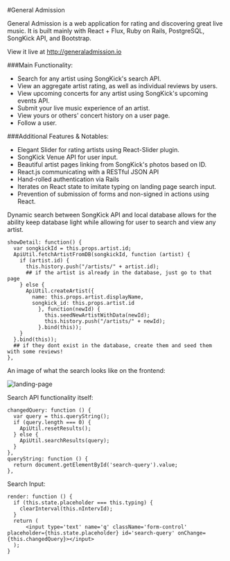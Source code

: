 #General Admission

General Admission is a web application for rating and discovering great live music. It is built mainly with React + Flux, Ruby on Rails, PostgreSQL, SongKick API, and Bootstrap.

View it live at http://generaladmission.io

###Main Functionality:
* Search for any artist using SongKick's search API.
* View an aggregate artist rating, as well as individual reviews by users.
* View upcoming concerts for any artist using SongKick's upcoming events API.
* Submit your live music experience of an artist.
* View yours or others' concert history on a user page.
* Follow a user.

###Additional Features & Notables:
* Elegant Slider for rating artists using React-Slider plugin.
* SongKick Venue API for user input.
* Beautiful artist pages linking from SongKick's photos based on ID.
* React.js communicating with a RESTful JSON API
* Hand-rolled authentication via Rails
* Iterates on React state to imitate typing on landing page search input.
* Prevention of submission of forms and non-signed in actions using React.

Dynamic search between SongKick API and local database allows for the ability keep database light while allowing for user to search and view any artist.
```
showDetail: function() {
  var songkickId = this.props.artist.id;
  ApiUtil.fetchArtistFromDB(songkickId, function (artist) {
    if (artist.id) {
      this.history.push("/artists/" + artist.id);
      ## if the artist is already in the database, just go to that page
    } else {
      ApiUtil.createArtist({
        name: this.props.artist.displayName,
        songkick_id: this.props.artist.id
          }, function(newId) {
            this.seedNewArtistWithData(newId);
            this.history.push("/artists/" + newId);
          }.bind(this));
    }
  }.bind(this));
  ## if they dont exist in the database, create them and seed them with some reviews!
},
```
An image of what the search looks like on the frontend:

![landing-page](http://i.imgur.com/w5SPC7Z.jpg)

Search API functionality itself:

```
changedQuery: function () {
  var query = this.queryString();
  if (query.length === 0) {
    ApiUtil.resetResults();
  } else {
    ApiUtil.searchResults(query);
  }
},
queryString: function () {
  return document.getElementById('search-query').value;
},

```

Search Input:

```
render: function () {
  if (this.state.placeholder === this.typing) {
    clearInterval(this.nIntervId);
  }
  return (
      <input type='text' name='q' className='form-control' placeholder={this.state.placeholder} id='search-query' onChange={this.changedQuery}></input>
  );
}
```
